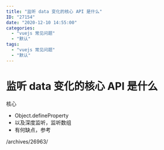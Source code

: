 ```yaml
---
title: "监听 data 变化的核心 API 是什么"
ID: "27154"
date: "2020-12-10 14:55:00"
categories: 
  - "vuejs 常见问题"
  - "默认"
tags: 
  - "vuejs 常见问题"
  - "默认"
---
```


# 监听 data 变化的核心 API 是什么

核心

- Object.defineProperty
- 以及深度监听，监听数组
- 有何缺点，参考

/archives/26963/

